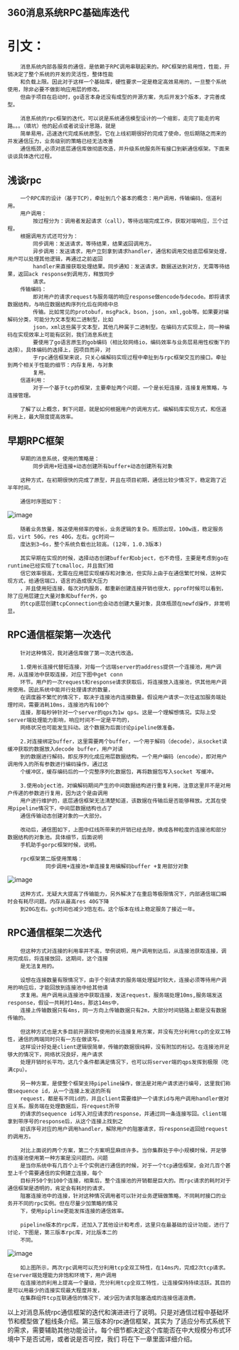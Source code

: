 360消息系统RPC基础库迭代
---
引文：
=============================

        消息系统内部各服务的通信，是依赖于RPC调用串联起来的。RPC框架的易用性，性能，开销决定了整个系统的开发的灵活性，整体性能
        和负载上限。因此对于这样一个基础库，硬性要求一定是稳定高效易用的，一旦整个系统使用，除非必要不做影响应用层的修改。
        但由于项目在启动时，go语言本身还没有成型的开源方案，先后开发3个版本，才完善成型。

        消息系统的rpc框架的迭代，可以说是系统通信模型设计的一个缩影，走完了能走的弯路。。。（填坑）他的起点或者说设计思路，就是
        简单易用，迅速迭代完成系统原型。它在上线初期很好的完成了使命，但后期随之而来的并发通信压力，业务级别的策略已经无法改善
        通信瓶颈,必须对底层通信库做彻底改造，并升级系统服务所有接口到新通信框架。下面来谈谈具体迭代过程。

浅谈rpc
----------------------------------------------
    
        一个RPC库的设计（基于TCP），牵扯到几个基本的概念：用户调用，传输编码，信道利用。
        用户调用：
            按过程分为：调用者发起请求（call），等待远端完成工作，获取对端响应，三个过程。
        根据调用方式还可分为：  
            同步调用：发送请求，等待结果，结果返回调用方。
            异步调用：发送请求，用户立刻拿到请求handler，通信和调用交给底层框架处理，用户可以处理其他逻辑，再通过之前返回
            handler来直接获取处理结果。同步通知：发送请求，数据送达到对方，无需等待结果，返回ack response到调用方，释放同步
            请求。
        传输编码：
            即对用户的请求request与服务端的响应response做encode与decode。即将请求数据结构，与响应数据结构序列化后在网络中总
            传输。比如常见的protobuf，msgPack，bson，json，xml,gob等。如果要对编解码分类，可能分为文本型和二进制型，比如
            json，xml这些属于文本型，其他几种属于二进制型。在编码方式实现上，同一种编码在实现效率上可能有区别，我们消息系统主
            要使用了go语言原生的gob编码（相比较网络io，编码效率与业务层易用性权衡下的选择）。具体编码的选择上，因项目而异，对
            于rpc通信框架来说，只关心编解码实现过程中牵扯到与rpc框架交互的接口。牵扯到两个相关于性能的细节：内存复用，与对象
            复用。
        信道利用：
            对于一个基于tcp的框架，主要牵扯两个问题，一个是长短连接，连接复用策略，与连接管理。
        
        了解了以上概念，剩下问题，就是如何根据用户的调用方式，编解码库实现方式，和信道利用上，最大限度提高效率。


早期RPC框架
-----------------------------------------------------
        早期的消息系统，使用的策略是：
            同步调用+短连接+动态创建所有buffer+动态创建所有对象

        这种方式，在初期很快的完成了原型，并且在项目初期，通信比较少情况下，稳定跑了近半年时间。
        
        通信时序图如下：

 ![image](img/gorpc/gorpc_edition_1.jpg)

        随着业务放量，推送使用频率的增长，业务逻辑的复杂。瓶颈出现，100w连，稳定服务后，virt 50G，res 40G，左右。gc时间一
        度达到3~6s，整个系统负载也比较高。(12年，1.0.3版本)
        
        其实早期在实现的时候，选择动态创建buffer和object，也不奇怪，主要是考虑到go在runtime已经实现了tcmalloc，并且我们相
        信它效率很高，无需在应用层实现缓存和对象池，但实际上由于在通信繁忙时候，这种实现方式，给通信端口，语言的造成很大压力
        ，并且使用短连接，每次对内服务，都重新创建连接开销也很大，pprof时候可以看到，除了应用层建立大量对象和buffer外，go
        的tcp底层创建tcpConnection也会动态创建大量对象，具体瓶颈在newfd操作，非常明显。


RPC通信框架第一次迭代
--------------------------------------------------

        针对这种情况，我对通信库做了第一次迭代改造。
        
        1.使用长连接代替短连接，对每一个远端server的address提供一个连接池，用户调用，从连接池中获取连接，对应下图中get conn
        环节。用户的一次request和response请求获取后，将连接放入连接池，供其他用户调用使用。因此系统中能并行处理请求的数量，
        在调度器不繁忙的情况下，取决于连接池内连接数量。假设用户请求一次往返加服务端处理时间，需要消耗10ms，连接池内有100个
        连接，那每秒钟针对一个server的qps为1w qps。这是一个理解想情况。实际上受server端处理能力影响，响应时间不一定是平均的，
        网络状况也可能发生抖动。这个数据为后面讨论pipeline做准备。

        2.对连接绑定buffer，这里需要两个buffer，一个用于解码（decode），从socket读缓冲获取的数据放入decode buffer，用户对读
        到的数据进行解码，即反序列化成应用层数据结构。一个用户编码（encode），即对用户调用传入的所有参数进行编码操作，通过这
        个缓冲区，缓存编码后的一个完整序列化数据包，再将数据包写入socket 写缓冲。

        3.使用object池，对编解码期间产生的中间数据结构进行重复利用，注意这里并不是对用户传递的参数进行复用，因为这个是由调用
        用户进行维护的，底层通信框架无法清楚知道，该数据在传输后是否能够释放。尤其在使用pipeline情况下，中间层数据结构也占了
        通信传输动态创建对象的一大部分。
        
        改动后，通信图如下，上图中红线所带来的开销已经去除，换成各种粒度的连接池和部分数据结构的对象池。具体细节，后面说明
        手机助手gorpc框架时候，说明。
        
        rpc框架第二版使用策略：
                同步调用+连接池+单连接复用编解码buffer +复用部分对象

 ![image](img/gorpc/gorpc_edition_2.jpg)
                    
        这种方式，无疑大大提高了传输能力，另外解决了在重启等极限情况下，内部通信端口瞬时会有耗尽问题。内存从最高res 40G下降
        到20G左右。gc时间也减少3倍左右。这个版本在线上稳定服务了接近一年。


RPC通信框架二次迭代
---------------------------------------

        但这种方式对连接的利用率并不高，举例说明，用户调用到达后，从连接池获取连接，调用完成后，将连接放回，这期间，这个连接
        是无法复用的。

        设想在连接数量有限情况下，由于个别请求的服务端处理延时较大，连接必须等待用户调用的响应后，才能回放到连接池中给其他请
        求复用。用户调用从连接池中获取连接，发送request，服务端处理10ms,服务端发送response，假设一共耗时14ms，那这14ms中，
        连接上传输数据只有4ms，同一方向上传输数据只有2m，大部分时间链路上都是没有数据传输的。

        但这种方式也是大多目前开源软件使用的长连接复用方案，并没有充分利用tcp的全双工特性，通信的两端同时只有一方在做读写。
        这样设计好处是client逻辑很简单，传输的数据很纯粹，没有附加的标记。在连接池开足够大的情况下，网络状况良好，用户请求
        处理开销时长平均，这几个条件都满足情况下，也可以将server端的qps发挥到极限（吃满cpu）。

        另一种方案，是使整个框架支持pipeline操作，做法是对用户请求进行编号，这里我们称做sequence id，从一个连接上发送的所有
        request，都是有不同id的，并且client需要维护一个请求id与用户调用handler做对应关系。服务端在处理数据后，将request所带
        的请求的sequence id写入对应请求的response，并通过同一条连接写回。client端拿到带序号的response后，从这个连接上找到之
        前该序号对应的用户调用handler，解除用户的阻塞请求，将response返回给request的调用方。

        对比上面说的两个方案，第二个方案明显麻烦许多。当你集群处于中小规模时候，开足够的连接池使用第一种方案是没问题的。问题
        是当你系统中有几百个上千个实例进行通信的时候，对于一个tcp通信框架，会对几百个甚至上千个需要通信的实例建立连接，每个
        目标开50个到100个连接，相乘后，整个连接池的开销都是巨大的。而rpc请求的耗时对于通信框架是透明的，肯定会有耗时的请求，
        阻塞连接池中的连接，针对这种情况调用者可以针对业务逻辑做策略，不同耗时接口的业务开不同的rpc实例。但在尽量少加策略的情况
        下，使用pipline更能发挥连接的通信效率。

        pipeline版本的rpc库，还加入了其他设计和考虑，这里只在最基础的设计功能，进行了讨论，下图是，第三版本rpc库，对比版本二的
        不同。

 ![image](img/gorpc/gorpc_edition_3.jpg)

        如上图所示，两次rpc调用可以充分利用tcp全双工特性，在14ms内，完成2次tcp请求。在server端处理能力非饱和环境下，用户调用
        在连接池的利用上提高一个量级，充分利用tcp全双工特性，让连接保持持续活跃。其目的是可以用最少的连接实现最大程度并发，
        在集群组件tcp互联通信的情况下，减少因为请求阻塞造成的连接信道浪费。


以上对消息系统rpc通信框架的迭代和演进进行了说明。只是对通信过程中基础环节和模型做了粗线条介绍。第三版本的rpc通信框架，其实为
了适应分布式系统下的需求，需要辅助其他功能设计。每个细节都决定这个库能否在中大规模分布式环境中下是否试用，或者说是否可控，我们
将在下一章里面详细介绍。

